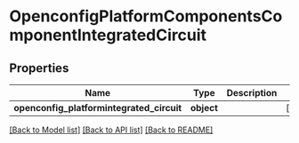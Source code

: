 # OpenconfigPlatformComponentsComponentIntegratedCircuit

## Properties
Name | Type | Description | Notes
------------ | ------------- | ------------- | -------------
**openconfig_platformintegrated_circuit** | **object** |  | [optional] 

[[Back to Model list]](../README.md#documentation-for-models) [[Back to API list]](../README.md#documentation-for-api-endpoints) [[Back to README]](../README.md)


